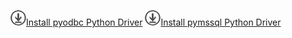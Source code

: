 ![Download](../ssdt/media/download.png)[Install pyodbc Python Driver](../connect/python/pyodbc/step-1-configure-development-environment-for-pyodbc-python-development.md) ![Download](../ssdt/media/download.png)[Install pymssql Python Driver](../connect/python/pymssql/step-1-configure-development-environment-for-pymssql-python-development.md) 